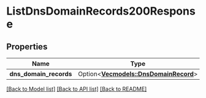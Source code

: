 # ListDnsDomainRecords200Response

## Properties

Name | Type | Description | Notes
------------ | ------------- | ------------- | -------------
**dns_domain_records** | Option<[**Vec<models::DnsDomainRecord>**](dns-domain-record.md)> |  | [optional]

[[Back to Model list]](../README.md#documentation-for-models) [[Back to API list]](../README.md#documentation-for-api-endpoints) [[Back to README]](../README.md)


